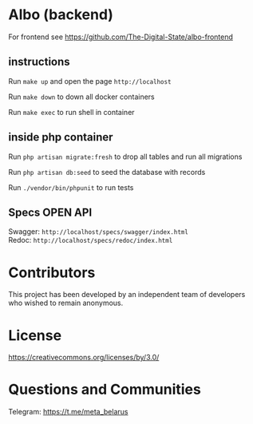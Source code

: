 # Albo (backend)

For frontend see https://github.com/The-Digital-State/albo-frontend

## instructions


Run `make up` and open the page `http://localhost`

Run `make down` to down all docker containers

Run `make exec` to run shell in container

## inside php container

Run `php artisan migrate:fresh` to drop all tables and run all migrations

Run `php artisan db:seed` to seed the database with records

Run `./vendor/bin/phpunit` to run tests

## Specs OPEN API

Swagger: `http://localhost/specs/swagger/index.html`  
Redoc: `http://localhost/specs/redoc/index.html`

# Contributors

This project has been developed by an independent team of developers who wished to remain anonymous.

# License

https://creativecommons.org/licenses/by/3.0/

# Questions and Communities

Telegram: https://t.me/meta_belarus
